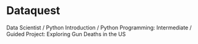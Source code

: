 # Dataquest
Data Scientist / Python Introduction / Python Programming: Intermediate / Guided Project: Exploring Gun Deaths in the US
